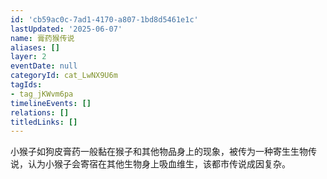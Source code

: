 ```yaml
---
id: 'cb59ac0c-7ad1-4170-a807-1bd8d5461e1c'
lastUpdated: '2025-06-07'
name: 膏药猴传说
aliases: []
layer: 2
eventDate: null
categoryId: cat_LwNX9U6m
tagIds:
- tag_jKWvm6pa
timelineEvents: []
relations: []
titledLinks: []
---
```

小猴子如狗皮膏药一般黏在猴子和其他物品身上的现象，被传为一种寄生生物传说，认为小猴子会寄宿在其他生物身上吸血维生，该都市传说成因复杂。

